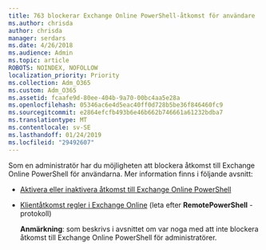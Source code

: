 ```yaml
---
title: 763 blockerar Exchange Online PowerShell-åtkomst för användare
ms.author: chrisda
author: chrisda
manager: serdars
ms.date: 4/26/2018
ms.audience: Admin
ms.topic: article
ROBOTS: NOINDEX, NOFOLLOW
localization_priority: Priority
ms.collection: Adm_O365
ms.custom: Adm_O365
ms.assetid: fcaafe9d-80ee-404b-9a70-00bc4aa5e28a
ms.openlocfilehash: 05346ac6e4d5eac40ff0d728b5be36f846460fc9
ms.sourcegitcommit: e2864efcfb493b6e46b662b746661a61232bdba7
ms.translationtype: MT
ms.contentlocale: sv-SE
ms.lasthandoff: 01/24/2019
ms.locfileid: "29492607"
---
```

Som en administratör har du möjligheten att blockera åtkomst till Exchange Online PowerShell för användarna. Mer information finns i följande avsnitt:
  
- [Aktivera eller inaktivera åtkomst till Exchange Online PowerShell](https://docs.microsoft.com/powershell/exchange/exchange-online/disable-access-to-exchange-online-powershell)
    
- [Klientåtkomst regler i Exchange Online](https://technet.microsoft.com/library/mt842508.aspx) (leta efter **RemotePowerShell** -protokoll) 
    
    **Anmärkning**: som beskrivs i avsnittet om var noga med att inte blockera åtkomst till Exchange Online PowerShell för administratörer.
    

